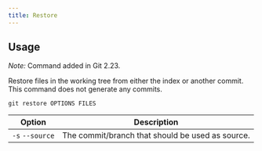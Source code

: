 ```yaml
---
title: Restore
---
```


## Usage

*Note:* Command added in Git 2.23.

Restore files in the working tree from either the index or another commit.
This command does not generate any commits.

```shell
git restore OPTIONS FILES
```

| Option | Description |
| --- | --- |
| `-s` `--source` | The commit/branch that should be used as source. |
